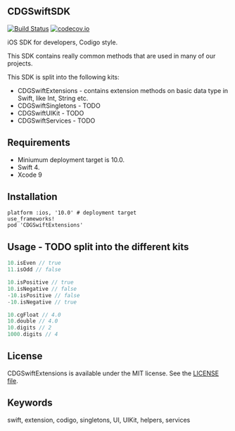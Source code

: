 ## CDGSwiftSDK

[![Build Status](https://api.travis-ci.org/sgcodigo/CDGSwiftExtensions.svg?branch=master)](https://travis-ci.org/sgcodigo/CDGSwiftExtensions)
[![codecov.io](https://codecov.io/gh/sgcodigo/CDGSwiftExtensions/branch/master/graphs/badge.svg)](https://codecov.io/gh/sgcodigo/CDGSwiftExtensions/branch/master)


iOS SDK for developers, Codigo style.

This SDK contains really common methods that are used in many of our projects.

This SDK is split into the following kits:
- CDGSwiftExtensions - contains extension methods on basic data type in Swift, like Int, String etc.
- CDGSwiftSingletons - TODO
- CDGSwiftUIKit - TODO
- CDGSwiftServices - TODO

## Requirements
- Miniumum deployment target is 10.0.
- Swift 4.
- Xcode 9

## Installation

```
platform :ios, '10.0' # deployment target
use_frameworks!
pod 'CDGSwiftExtensions'
```

## Usage - TODO split into the different kits

```swift
10.isEven // true
11.isOdd // false

10.isPositive // true
10.isNegative // false
-10.isPositive // false
-10.isNegative // true

10.cgFloat // 4.0
10.double // 4.0
10.digits // 2
1000.digits // 4
```

## License
CDGSwiftExtensions is available under the MIT license. See the [LICENSE file](https://github.com/sgcodigo/CDGSwiftSDK/blob/master/LICENSE).

## Keywords
swift, extension, codigo, singletons, UI, UIKit, helpers, services